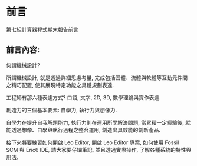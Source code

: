 前言
===

第七組計算器程式期末報告前言


前言內容:
--
何謂機械設計?

所謂機械設計, 就是透過詳細思慮考量, 完成包括固體、流體與軟體等互動元件間之精巧配置, 使其展現特定功能之具體規劃表達.

工程師有那六種表達方式? 口語, 文字, 2D, 3D, 數學理論與實作表達.

創造力的三個基本要素: 自學力, 執行力與想像力.

自學力在提升自我解題能力, 執行力則在運用所學解決問題, 當累積一定經驗後, 就能透過想像、自學與執行過程之整合運用, 創造出具效能的創新產品.

接下來將要練習如何開啟 Leo Editor, 開啟 Leo Editor 專案, 如何使用 Fossil SCM 與 Eric6 IDE, 請大家要仔細筆記, 並且透過實際操作, 了解各種系統的特性與用法.
